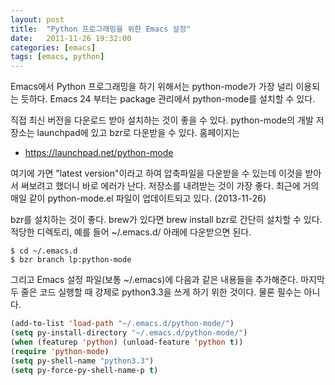 ```yaml
---
layout: post
title:  "Python 프로그래밍을 위한 Emacs 설정"
date:   2011-11-26 19:32:00
categories: [emacs]
tags: [emacs, python]
---
```


Emacs에서 Python 프로그래밍을 하기 위해서는 python-mode가 가장 널리 이용되는 듯하다. Emacs 24 부터는 package 관리에서 python-mode를 설치할 수 있다.

직접 최신 버전을 다운로드 받아 설치하는 것이 좋을 수 있다. python-mode의 개발 저장소는 launchpad에 있고 bzr로 다운받을 수 있다. 홈페이지는

- https://launchpad.net/python-mode

여기에 가면 "latest version"이라고 하여 압축파일을 다운받을 수 있는데 이것을 받아서 써보려고 했더니 바로 에러가 난다. 저장소를 내려받는 것이 가장 좋다. 최근에 거의 매일 같이 python-mode.el 파일이 업데이트되고 있다. (2013-11-26)

bzr를 설치하는 것이 좋다. brew가 있다면 brew install bzr로 간단히 설치할 수 있다. 적당한 디렉토리, 예를 들어 ~/.emacs.d/ 아래에 다운받으면 된다.

```
$ cd ~/.emacs.d
$ bzr branch lp:python-mode
```

그리고 Emacs 설정 파일(보통 ~/.emacs)에 다음과 같은 내용들을 추가해준다. 마지막 두 줄은 코드 실행할 때 강제로 python3.3을 쓰게 하기 위한 것이다. 물론 필수는 아니다.

```lisp
(add-to-list 'load-path "~/.emacs.d/python-mode/") 
(setq py-install-directory "~/.emacs.d/python-mode/")
(when (featurep 'python) (unload-feature 'python t))
(require 'python-mode)
(setq py-shell-name "python3.3")
(setq py-force-py-shell-name-p t)
```

